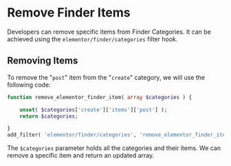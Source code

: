 # Remove Finder Items

Developers can remove specific items from Finder Categories. It can be achieved using the `elementor/finder/categories` filter hook.

## Removing Items

To remove the "`post`" item from the "`create`" category, we will use the following code:

```php
function remove_elementor_finder_item( array $categories ) {

	unset( $categories['create']['items']['post'] );
	return $categories;

}
add_filter( 'elementor/finder/categories', 'remove_elementor_finder_item' );
```

The `$categories` parameter holds all the categories and their items. We can remove a specific item and return an updated array.
